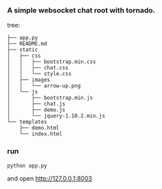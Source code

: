  ### A simple websocket chat root with tornado.

 tree: 

    ├── app.py
    ├── README.md
    ├── static
    │   ├── css
    │   │   ├── bootstrap.min.css
    │   │   ├── chat.css
    │   │   └── style.css
    │   ├── images
    │   │   └── arrow-up.png
    │   └── js
    │       ├── bootstrap.min.js
    │       ├── chat.js
    │       ├── demo.js
    │       └── jquery-1.10.2.min.js
    └── templates
        ├── demo.html
        └── index.html

### run 
    python app.py
and open http://127.0.0.1:8003 


